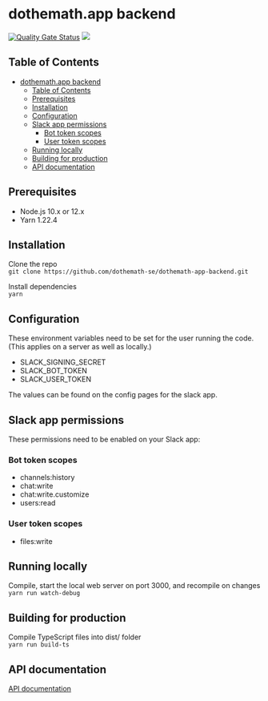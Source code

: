 # dothemath.app backend

[![Quality Gate Status](https://sonarcloud.io/api/project_badges/measure?project=dothemath-se_dothemath-app-backend&metric=alert_status)](https://sonarcloud.io/dashboard?id=dothemath-se_dothemath-app-backend)
![ ](https://github.com/dothemath-se/dothemath-app-backend/workflows/Deploy%20to%20Azure/badge.svg)

## Table of Contents

- [dothemath.app backend](#dothemathapp-backend)
  - [Table of Contents](#table-of-contents)
  - [Prerequisites](#prerequisites)
  - [Installation](#installation)
  - [Configuration](#configuration)
  - [Slack app permissions](#slack-app-permissions)
    - [Bot token scopes](#bot-token-scopes)
    - [User token scopes](#user-token-scopes)
  - [Running locally](#running-locally)
  - [Building for production](#building-for-production)
  - [API documentation](#api-documentation)

## Prerequisites

- Node.js 10.x or 12.x
- Yarn 1.22.4

## Installation

Clone the repo  
`git clone https://github.com/dothemath-se/dothemath-app-backend.git`

Install dependencies  
`yarn`

## Configuration

These environment variables need to be set for the user running the code. (This applies on a server as well as locally.)

- SLACK_SIGNING_SECRET
- SLACK_BOT_TOKEN
- SLACK_USER_TOKEN

The values can be found on the config pages for the slack app.

## Slack app permissions

These permissions need to be enabled on your Slack app:

### Bot token scopes

- channels:history
- chat:write
- chat:write.customize
- users:read

### User token scopes

- files:write

## Running locally

Compile, start the local web server on port 3000, and recompile on changes  
`yarn run watch-debug`

## Building for production

Compile TypeScript files into dist/ folder  
`yarn run build-ts`

## API documentation

[API documentation](API.md)
